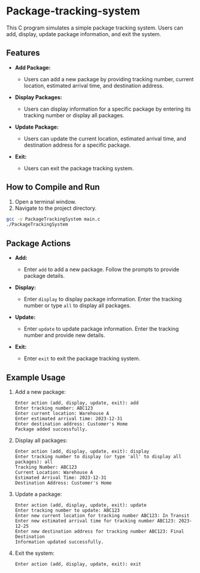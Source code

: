 # Package-tracking-system

This C program simulates a simple package tracking system. Users can add, display, update package information, and exit the system.

## Features

- **Add Package:**
  - Users can add a new package by providing tracking number, current location, estimated arrival time, and destination address.

- **Display Packages:**
  - Users can display information for a specific package by entering its tracking number or display all packages.

- **Update Package:**
  - Users can update the current location, estimated arrival time, and destination address for a specific package.

- **Exit:**
  - Users can exit the package tracking system.

## How to Compile and Run

1. Open a terminal window.
2. Navigate to the project directory.

```bash
gcc -o PackageTrackingSystem main.c
./PackageTrackingSystem
```

## Package Actions

- **Add:**
  - Enter `add` to add a new package. Follow the prompts to provide package details.

- **Display:**
  - Enter `display` to display package information. Enter the tracking number or type `all` to display all packages.

- **Update:**
  - Enter `update` to update package information. Enter the tracking number and provide new details.

- **Exit:**
  - Enter `exit` to exit the package tracking system.

## Example Usage

1. Add a new package:
   ```
   Enter action (add, display, update, exit): add
   Enter tracking number: ABC123
   Enter current location: Warehouse A
   Enter estimated arrival time: 2023-12-31
   Enter destination address: Customer's Home
   Package added successfully.
   ```

2. Display all packages:
   ```
   Enter action (add, display, update, exit): display
   Enter tracking number to display (or type 'all' to display all packages): all
   Tracking Number: ABC123
   Current Location: Warehouse A
   Estimated Arrival Time: 2023-12-31
   Destination Address: Customer's Home
   ```

3. Update a package:
   ```
   Enter action (add, display, update, exit): update
   Enter tracking number to update: ABC123
   Enter new current location for tracking number ABC123: In Transit
   Enter new estimated arrival time for tracking number ABC123: 2023-12-25
   Enter new destination address for tracking number ABC123: Final Destination
   Information updated successfully.
   ```

4. Exit the system:
   ```
   Enter action (add, display, update, exit): exit
   ```
